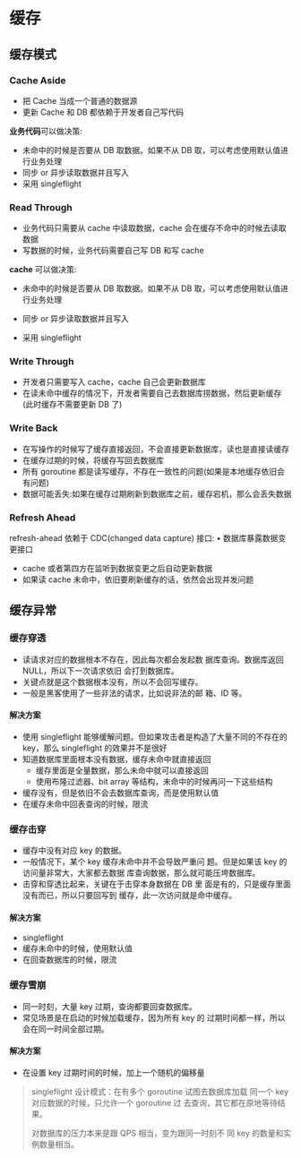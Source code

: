 # 缓存

## 缓存模式

### Cache Aside

- 把 Cache 当成一个普通的数据源
- 更新 Cache 和 DB 都依赖于开发者自己写代码

**业务代码**可以做决策:

- 未命中的时候是否要从 DB 取数据。如果不从 DB 取，可以考虑使用默认值进行业务处理
- 同步 or 异步读取数据并且写入
- 采用 singleflight

### Read Through

- 业务代码只需要从 cache 中读取数据，cache 会在缓存不命中的时候去读取数据
- 写数据的时候，业务代码需要自己写 DB 和写 cache

**cache** 可以做决策:

- 未命中的时候是否要从 DB 取数据。如果不从 DB 取，可以考虑使用默认值进行业务处理

- 同步 or 异步读取数据并且写入
- 采用 singleflight

### Write Through

- 开发者只需要写入 cache，cache 自己会更新数据库
- 在读未命中缓存的情况下，开发者需要自己去数据库捞数据，然后更新缓存(此时缓存不需要更新 DB 了)

### Write Back

- 在写操作的时候写了缓存直接返回，不会直接更新数据库，读也是直接读缓存
- 在缓存过期的时候，将缓存写回去数据库
- 所有 goroutine 都是读写缓存，不存在一致性的问题(如果是本地缓存依旧会有问题)
- 数据可能丢失:如果在缓存过期刷新到数据库之前，缓存宕机，那么会丢失数据

### Refresh Ahead

refresh-ahead 依赖于 CDC(changed data capture) 接口: • 数据库暴露数据变更接口

- cache 或者第四方在监听到数据变更之后自动更新数据
- 如果读 cache 未命中，依旧要刷新缓存的话，依然会出现并发问题

## 缓存异常

### 缓存穿透

- 读请求对应的数据根本不存在，因此每次都会发起数 据库查询。数据库返回 NULL，所以下一次请求依旧 会打到数据库。
- 关键点就是这个数据根本没有，所以不会回写缓存。
- 一般是黑客使用了一些非法的请求，比如说非法的邮 箱、ID 等。

#### 解决方案

- 使用 singleflight 能够缓解问题。但如果攻击者是构造了大量不同的不存在的 key，那么 singleflight 的效果并不是很好
- 知道数据库里面根本没有数据，缓存未命中就直接返回
  - 缓存里面是全量数据，那么未命中就可以直接返回
  - 使用布隆过滤器、bit array 等结构，未命中的时候再问一下这些结构
- 缓存没有，但是依旧不会去数据库查询，而是使用默认值
- 在缓存未命中回表查询的时候，限流

### 缓存击穿

- 缓存中没有对应 key 的数据。
- 一般情况下，某个 key 缓存未命中并不会导致严重问 题。但是如果该 key 的访问量非常大，大家都去数据 库查询数据，那么就可能压垮数据库。
- 击穿和穿透比起来，关键在于击穿本身数据在 DB 里 面是有的，只是缓存里面没有而已，所以只要回写到 缓存，此一次访问就是命中缓存。

#### 解决方案

- singleflight
- 缓存未命中的时候，使用默认值
- 在回查数据库的时候，限流

### 缓存雪崩

- 同一时刻，大量 key 过期，查询都要回查数据库。
- 常见场景是在启动的时候加载缓存，因为所有 key 的 过期时间都一样，所以会在同一时间全部过期。

#### 解决方案

- 在设置 key 过期时间的时候，加上一个随机的偏移量

> singleflight 设计模式：在有多个 goroutine 试图去数据库加载 同一个 key 对应数据的时候，只允许一个 goroutine 过 去查询，其它都在原地等待结果。
>
> 对数据库的压力本来是跟 QPS 相当，变为跟同一时刻不 同 key 的数量和实例数量相当。